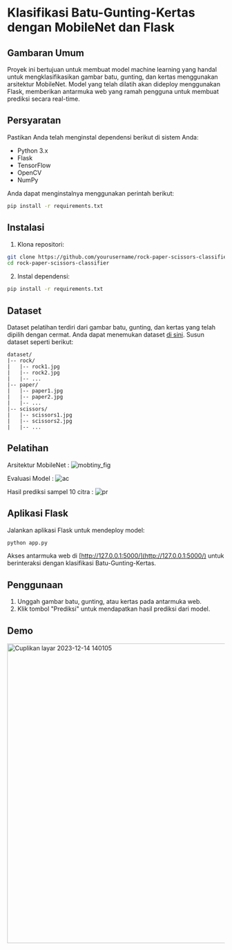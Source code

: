 
# Klasifikasi Batu-Gunting-Kertas dengan MobileNet dan Flask

## Gambaran Umum

Proyek ini bertujuan untuk membuat model machine learning yang handal untuk mengklasifikasikan gambar batu, gunting, dan kertas menggunakan arsitektur MobileNet. Model yang telah dilatih akan dideploy menggunakan Flask, memberikan antarmuka web yang ramah pengguna untuk membuat prediksi secara real-time.

## Persyaratan

Pastikan Anda telah menginstal dependensi berikut di sistem Anda:

- Python 3.x
- Flask
- TensorFlow
- OpenCV
- NumPy

Anda dapat menginstalnya menggunakan perintah berikut:

```bash
pip install -r requirements.txt
```

## Instalasi

1. Klona repositori:

```bash
git clone https://github.com/yourusername/rock-paper-scissors-classifier.git
cd rock-paper-scissors-classifier
```

2. Instal dependensi:

```bash
pip install -r requirements.txt
```

## Dataset

Dataset pelatihan terdiri dari gambar batu, gunting, dan kertas yang telah dipilih dengan cermat. Anda dapat menemukan dataset [di sini](https://www.kaggle.com/competitions/rock-paper-scissors/code). Susun dataset seperti berikut:

```plaintext
dataset/
|-- rock/
|   |-- rock1.jpg
|   |-- rock2.jpg
|   |-- ...
|-- paper/
|   |-- paper1.jpg
|   |-- paper2.jpg
|   |-- ...
|-- scissors/
|   |-- scissors1.jpg
|   |-- scissors2.jpg
|   |-- ...
```

## Pelatihan

Arsitektur MobileNet :
![mobtiny_fig](https://github.com/agusfahmi/Image-Classification-Deploy/assets/85145157/7b4841d6-6f6d-445f-8c40-0911f7aaccf0)

Evaluasi Model :
![ac](https://github.com/agusfahmi/Image-Classification-Deploy/assets/85145157/af491738-9b2f-4285-9e3d-944e73ba7f6f)

Hasil prediksi sampel 10 citra :
![pr](https://github.com/agusfahmi/Image-Classification-Deploy/assets/85145157/ee1eff36-906b-47f1-b056-6ff95d6ce8a2)


## Aplikasi Flask

Jalankan aplikasi Flask untuk mendeploy model:

```bash
python app.py
```

Akses antarmuka web di [http://127.0.0.1:5000/](http://127.0.0.1:5000/) untuk berinteraksi dengan klasifikasi Batu-Gunting-Kertas.

## Penggunaan

1. Unggah gambar batu, gunting, atau kertas pada antarmuka web.
2. Klik tombol "Prediksi" untuk mendapatkan hasil prediksi dari model.

## Demo

<img width="694" alt="Cuplikan layar 2023-12-14 140105" src="https://github.com/agusfahmi/Image-Classification-Deploy/assets/85145157/021ae004-9209-4b80-b602-e9b1f1112dfc">






